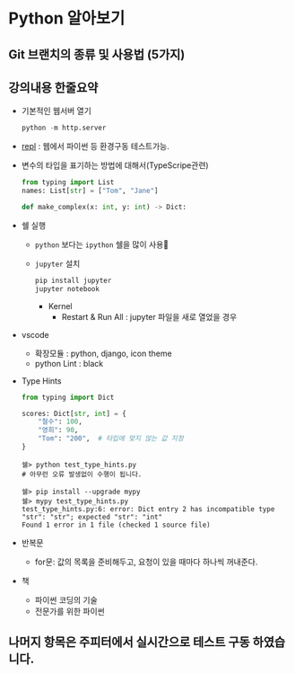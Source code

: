 # Python 알아보기

## Git 브랜치의 종류 및 사용법 (5가지)

## 강의내용 한줄요약

- 기본적인 웹서버 열기

  ```python
  python -m http.server
  ```

- [repl](https://repl.it/) : 웹에서 파이썬 등 환경구동 테스트가능.
- 변수의 타입을 표기하는 방법에 대해서(TypeScripe관련)

  ```python
  from typing import List
  names: List[str] = ["Tom", "Jane"]
  ```

  ```python
  def make_complex(x: int, y: int) -> Dict:
  ```

- 쉘 실행

  - `python` 보다는 `ipython` 쉘을 많이 사용
  - `jupyter` 설치

    ```python
    pip install jupyter
    jupyter notebook
    ```

    - Kernel
      - Restart & Run All : jupyter 파일을 새로 열었을 경우

- vscode

  - 확장모듈 : python, django, icon theme
  - python Lint : black

- Type Hints

  ```python
  from typing import Dict

  scores: Dict[str, int] = {
      "철수": 100,
      "영희": 90,
      "Tom": "200",  # 타입에 맞지 않는 값 지정
  }
  ```

  ```CMD
  쉘> python test_type_hints.py
  # 아무런 오류 발생없이 수행이 됩니다.

  쉘> pip install --upgrade mypy
  쉘> mypy test_type_hints.py
  test_type_hints.py:6: error: Dict entry 2 has incompatible type "str": "str"; expected "str": "int"
  Found 1 error in 1 file (checked 1 source file)
  ```

- 반복문

  - for문: 값의 목록을 준비해두고, 요청이 있을 때마다 하나씩 꺼내준다.

- 책
  - 파이썬 코딩의 기술
  - 전문가를 위한 파이썬

## 나머지 항목은 주피터에서 실시간으로 테스트 구동 하였습니다.
